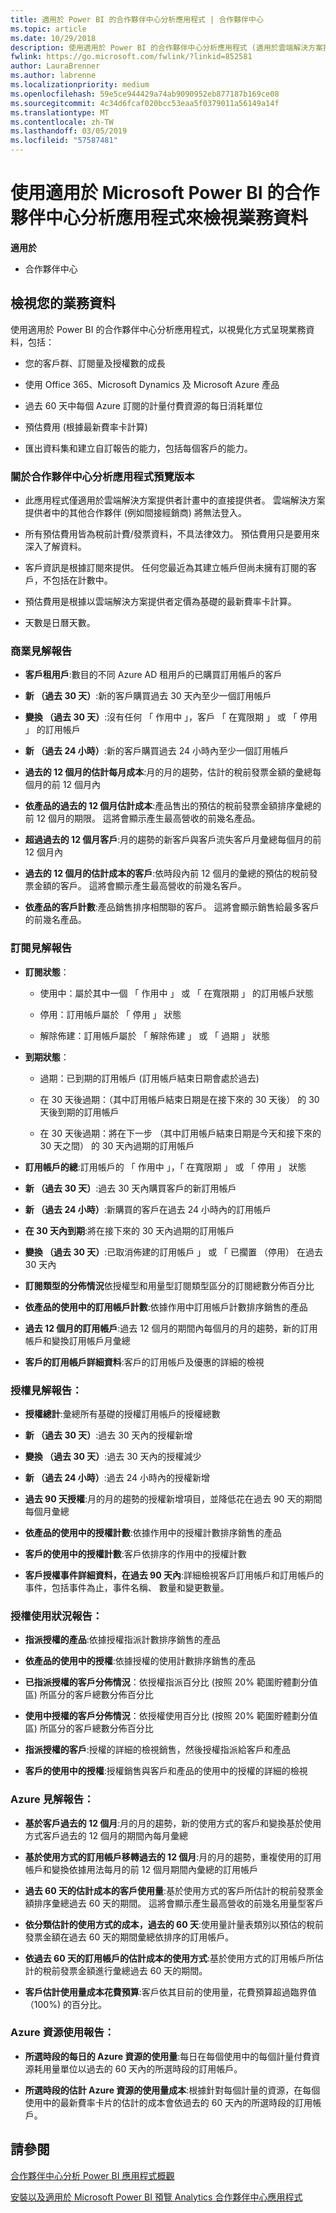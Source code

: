 ```yaml
---
title: 適用於 Power BI 的合作夥伴中心分析應用程式 | 合作夥伴中心
ms.topic: article
ms.date: 10/29/2018
description: 使用適用於 Power BI 的合作夥伴中心分析應用程式 (適用於雲端解決方案提供者中的直接合作夥伴)。
fwlink: https://go.microsoft.com/fwlink/?linkid=852581
author: LauraBrenner
ms.author: labrenne
ms.localizationpriority: medium
ms.openlocfilehash: 59e5ce944429a74ab9090952eb877187b169ce08
ms.sourcegitcommit: 4c34d6fcaf020bcc53eaa5f0379011a56149a14f
ms.translationtype: MT
ms.contentlocale: zh-TW
ms.lasthandoff: 03/05/2019
ms.locfileid: "57587481"
---
```

# <a name="view-your-business-data-with-the-partner-center-analytics-app-for-microsoft-power-bi"></a>使用適用於 Microsoft Power BI 的合作夥伴中心分析應用程式來檢視業務資料

**適用於**

-   合作夥伴中心

## <a name="view-your-business-data"></a>檢視您的業務資料

使用適用於 Power BI 的合作夥伴中心分析應用程式，以視覺化方式呈現業務資料，包括：

- 您的客戶群、訂閱量及授權數的成長

- 使用 Office 365、Microsoft Dynamics 及 Microsoft Azure 產品

- 過去 60 天中每個 Azure 訂閱的計量付費資源的每日消耗單位

- 預估費用 (根據最新費率卡計算)

- 匯出資料集和建立自訂報告的能力，包括每個客戶的能力。 

### <a name="about-the-partner-center-analytics-app-preview-release"></a>關於合作夥伴中心分析應用程式預覽版本

 - 此應用程式僅適用於雲端解決方案提供者計畫中的直接提供者。 雲端解決方案提供者中的其他合作夥伴 (例如間接經銷商) 將無法登入。

- 所有預估費用皆為稅前計費/發票資料，不具法律效力。 預估費用只是要用來深入了解資料。

- 客戶資訊是根據訂閱來提供。 任何您最近為其建立帳戶但尚未擁有訂閱的客戶，不包括在計數中。 

- 預估費用是根據以雲端解決方案提供者定價為基礎的最新費率卡計算。 

- 天數是日曆天數。 


### <a name="business-insights-report"></a>商業見解報告

-  **客戶租用戶**:數目的不同 Azure AD 租用戶的已購買訂用帳戶的客戶

-  **新 （過去 30 天）**:新的客戶購買過去 30 天內至少一個訂用帳戶

-  **變換 （過去 30 天）**:沒有任何 「 作用中 」，客戶 「 在寬限期 」 或 「 停用 」 的訂用帳戶

- **新 （過去 24 小時）**:新的客戶購買過去 24 小時內至少一個訂用帳戶

- **過去的 12 個月的估計每月成本**:月的月的趨勢，估計的稅前發票金額的彙總每個月的前 12 個月內

- **依產品的過去的 12 個月估計成本**:產品售出的預估的稅前發票金額排序彙總的前 12 個月的期限。 這將會顯示產生最高營收的前幾名產品。

- **超過過去的 12 個月客戶**:月的趨勢的新客戶與客戶流失客戶月彙總每個月的前 12 個月內

- **過去的 12 個月的估計成本的客戶**:依時段內前 12 個月的彙總的預估的稅前發票金額的客戶。 這將會顯示產生最高營收的前幾名客戶。

- **依產品的客戶計數**:產品銷售排序相關聯的客戶。 這將會顯示銷售給最多客戶的前幾名產品。 


### <a name="subscription-insights-report"></a>訂閱見解報告 

- **訂閱狀態**：

    - 使用中：屬於其中一個 「 作用中 」 或 「 在寬限期 」 的訂用帳戶狀態

    - 停用：訂用帳戶屬於 「 停用 」 狀態

    - 解除佈建：訂用帳戶屬於 「 解除佈建 」 或 「 過期 」 狀態

- **到期狀態**：

    - 過期：已到期的訂用帳戶 (訂用帳戶結束日期會處於過去)

    - 在 30 天後過期：（其中訂用帳戶結束日期是在接下來的 30 天後） 的 30 天後到期的訂用帳戶

    - 在 30 天後過期：將在下一步 （其中訂用帳戶結束日期是今天和接下來的 30 天之間） 的 30 天內過期的訂用帳戶

-  **訂用帳戶的總**:訂用帳戶的 「 作用中 」，「 在寬限期 」 或 「 停用 」 狀態

- **新 （過去 30 天）**:過去 30 天內購買客戶的新訂用帳戶

- **新 （過去 24 小時）**:新購買的客戶在過去 24 小時內的訂用帳戶

- **在 30 天內到期**:將在接下來的 30 天內過期的訂用帳戶

- **變換 （過去 30 天）**:已取消佈建的訂用帳戶 」 或 「 已擱置 （停用） 在過去 30 天內

- **訂閱類型的分佈情況**依授權型和用量型訂閱類型區分的訂閱總數分佈百分比

- **依產品的使用中的訂用帳戶計數**:依據作用中訂用帳戶計數排序銷售的產品

- **過去 12 個月的訂用帳戶**:過去 12 個月的期間內每個月的月的趨勢，新的訂用帳戶和變換訂用帳戶月彙總

- **客戶的訂用帳戶詳細資料**:客戶的訂用帳戶及優惠的詳細的檢視 


### <a name="license-insights-report"></a>授權見解報告：

- **授權總計**:彙總所有基礎的授權訂用帳戶的授權總數

- **新 （過去 30 天）**:過去 30 天內的授權新增

- **變換 （過去 30 天）**:過去 30 天內的授權減少

- **新 （過去 24 小時）**:過去 24 小時內的授權新增

- **過去 90 天授權**:月的月的趨勢的授權新增項目，並降低花在過去 90 天的期間每個月彙總

- **依產品的使用中的授權計數**:依據作用中的授權計數排序銷售的產品

- **客戶的使用中的授權計數**:客戶依排序的作用中的授權計數

- **客戶授權事件詳細資料，在過去 90 天內**:詳細檢視客戶訂用帳戶和訂用帳戶的事件，包括事件為止，事件名稱、 數量和變更數量。


### <a name="licenses-usage-report"></a>授權使用狀況報告：

- **指派授權的產品**:依據授權指派計數排序銷售的產品

- **依產品的使用中的授權**:依據授權的使用計數排序銷售的產品

- **已指派授權的客戶分佈情況**：依授權指派百分比 (按照 20% 範圍貯體劃分值區) 所區分的客戶總數分佈百分比

- **使用中授權的客戶分佈情況**：依授權使用百分比 (按照 20% 範圍貯體劃分值區) 所區分的客戶總數分佈百分比

- **指派授權的客戶**:授權的詳細的檢視銷售，然後授權指派給客戶和產品

- **客戶的使用中的授權**:授權銷售與客戶和產品的使用中的授權的詳細的檢視


### <a name="azure-insights-report"></a>Azure 見解報告：

- **基於客戶過去的 12 個月**:月的月的趨勢，新的使用方式的客戶和變換基於使用方式客戶過去的 12 個月的期間內每月彙總

- **基於使用方式的訂用帳戶移轉過去的 12 個月**:月的月的趨勢，重複使用的訂用帳戶和變換依據用法每月的前 12 個月期間內彙總的訂用帳戶

- **過去 60 天的估計成本的客戶使用量**:基於使用方式的客戶所估計的稅前發票金額排序彙總過去 60 天的期間。 這將會顯示產生最高營收的前幾名用量型客戶

- **依分類估計的使用方式的成本，過去的 60 天**:使用量計量表類別以預估的稅前發票金額在過去 60 天的期間彙總依排序的訂用帳戶。

- **依過去 60 天的訂用帳戶的估計成本的使用方式**:基於使用方式的訂用帳戶所估計的稅前發票金額進行彙總過去 60 天的期間。

- **客戶估計使用量成本花費預算**:客戶依其目前的使用量，花費預算超過臨界值 （100%) 的百分比。


### <a name="azure-resource-usage-report"></a>Azure 資源使用報告：

- **所選時段的每日的 Azure 資源的使用量**:每日在每個使用中的每個計量付費資源耗用量單位以過去的 60 天內的所選時段的訂用帳戶。

- **所選時段的估計 Azure 資源的使用量成本**:根據針對每個計量的資源，在每個使用中的最新費率卡片的估計的成本會依過去的 60 天內的所選時段的訂用帳戶。 

## <a name="see-also"></a>請參閱

[合作夥伴中心分析 Power BI 應用程式概觀](power-bi-app-for-direct-partners.md)


[安裝以及適用於 Microsoft Power BI 預覽 Analytics 合作夥伴中心應用程式](power-bi-app-for-direct-partners-install.md)
